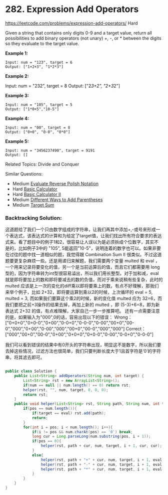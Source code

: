 # 282. Expression Add Operators
<https://leetcode.com/problems/expression-add-operators/>
Hard

Given a string that contains only digits 0-9 and a target value, return all possibilities to add binary operators (not unary) +, -, or * between the digits so they evaluate to the target value.

**Example 1:**

    Input: num = "123", target = 6
    Output: ["1+2+3", "1*2*3"] 

**Example 2:**

Input: num = "232", target = 8
Output: ["2*3+2", "2+3*2"]

**Example 3:**

    Input: num = "105", target = 5
    Output: ["1*0+5","10-5"]

**Example 4:**

    Input: num = "00", target = 0
    Output: ["0+0", "0-0", "0*0"]

**Example 5:**

    Input: num = "3456237490", target = 9191
    Output: []

Related Topics: Divide and Conquer

Similar Questions: 
* Medium [Evaluate Reverse Polish Notation](https://leetcode.com/problems/evaluate-reverse-polish-notation/)
* Hard [Basic Calculator](https://leetcode.com/problems/basic-calculator/)
* Hard [Basic Calculator II](https://leetcode.com/problems/basic-calculator-ii/)
* Medium [Different Ways to Add Parentheses](https://leetcode.com/problems/different-ways-to-add-parentheses/)
* Medium [Target Sum](https://leetcode.com/problems/target-sum/)


### Backtracking Solution: 
这道题给了我们一个只由数字组成的字符串，让我们再其中添加+,-或号来形成一个表达式，该表达式的计算和为给定了target值，让我们找出所有符合要求的表达式来。看了题目中的例子1和2，很容易让人误以为是必须拆成个位数字，其实不是的，比如例子3中的 "105", 5能返回"10-5"，说明连着的数字也可以。如果非要在过往的题中找一道相似的题，我觉得跟 Combination Sum II 很类似。不过这道题要更复杂麻烦一些。还是用递归来解题，我们需要两个变量 multed 和 eval ，一个用来记录将要变化的值，另一个是当前运算后的值，而且它们都需要用 long 型的，因为字符串转为int型很容易溢出，所以我们用长整型。对于加和减，eval就是即将要加上的数和即将要减去的数的负值，而对于乘来说稍有些复杂，此时的 multed 应该是上一次的变化的diff乘以即将要乘上的数，有点不好理解，那我们来举个例子，比如 2+32，即将要运算到乘以2的时候，上次循环的 eval = 5, multed = 3, 而如果我们要算这个乘2的时候，新的变化值 multed 应为 32=6，而我们要把之前+3操作的结果去掉，再加上新的 multed ，即 (5-3)+6=8，即为新表达式 2+32 的值，有点难理解，大家自己一步一步推算吧。
还有一点需要注意的是，如果输入为"000",0的话，容易出现以下的错误：
Wrong：["0+0+0","0+0-0","0+00","0-0+0","0-0-0","0-00","00+0","00-0","000","0+00","0-00","000","00+0","00-0","000","000"]
Correct：["000","00+0","00-0","0+00","0+0+0","0+0-0","0-00","0-0+0","0-0-0"]

我们可以看到错误的结果中有0开头的字符串出现，明显这不是数字，所以我们要去掉这些情况，过滤方法也很简单，我们只要判断长度大于1且首字符是‘0’的字符串，将其滤去即可。

```java

public class Solution {
    public List<String> addOperators(String num, int target) {
        List<String> rst = new ArrayList<String>();
        if(num == null || num.length() == 0) return rst;
        helper(rst, "", num, target, 0, 0, 0);
        return rst;
    }
    public void helper(List<String> rst, String path, String num, int target, int pos, long eval, long multed){
        if(pos == num.length()){
            if(target == eval) rst.add(path);
            return;
        }
        for(int i = pos; i < num.length(); i++){
            if(i != pos && num.charAt(pos) == '0') break;
            long cur = Long.parseLong(num.substring(pos, i + 1));
            if(pos == 0){
                helper(rst, path + cur, num, target, i + 1, cur, cur);
            }
            else{
                helper(rst, path + "+" + cur, num, target, i + 1, eval + cur , cur);
                helper(rst, path + "-" + cur, num, target, i + 1, eval -cur, -cur);
                helper(rst, path + "*" + cur, num, target, i + 1, eval - multed + multed * cur, multed * cur );
            }
        }
    }
}
```